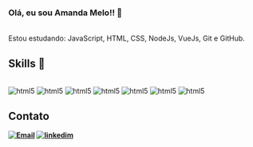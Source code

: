 
### Olá, eu sou Amanda Melo!! 👋

 <br>
 Estou estudando: JavaScript, HTML, CSS, NodeJs, VueJs, Git e GitHub.

 <br>
 
  ## Skills 📖 

  <div style="display: inline-block"><br/>
  <img alig="center" alt="html5"src="https://img.shields.io/badge/HTML5-E34F26?style=for-the-badge&logo=html5&logoColor=white"/>
  <img alig="center" alt="html5"src="https://img.shields.io/badge/JavaScript-F7DF1E?style=for-the-badge&logo=javascript&logoColor=black"/>
  <img alig="center" alt="html5"src="https://img.shields.io/badge/CSS-239120?&style=for-the-badge&logo=css3&logoColor=white"/>
  <img alig="center" alt="html5"src="https://img.shields.io/badge/Vue.js-35495E?style=for-the-badge&logo=vue.js&logoColor=4FC08D"/>
  <img alig="center" alt="html5"src="https://img.shields.io/badge/Node.js-43853D?style=for-the-badge&logo=node.js&logoColor=white"/>
  <img alig="center" alt="html5"src="https://img.shields.io/badge/GitHub-100000?style=for-the-badge&logo=github&logoColor=white"/>
  <img alig="center" alt="html5"src="https://img.shields.io/badge/GIT-E44C30?style=for-the-badge&logo=git&logoColor=white"/>
    </div> <b
    <br>

## Contato
[![Email](https://img.shields.io/badge/Gmail-D14836?style=for-the-badge&logo=gmail&logoColor=white/)](https://mail.google.com/mail/u/0/#inbox?compose=GTvVlcSDXmVjdXKVCPcppkJPbPWgWshPHXdhzPcjbHVnqDGrJTKmtvhzmJGQzxQPkbjfSSFwsHlrP)
[![linkedim](https://img.shields.io/badge/LinkedIn-0077B5?style=for-the-badge&logo=linkedin&logoColor=white)](https://www.linkedin.com/feed/)


